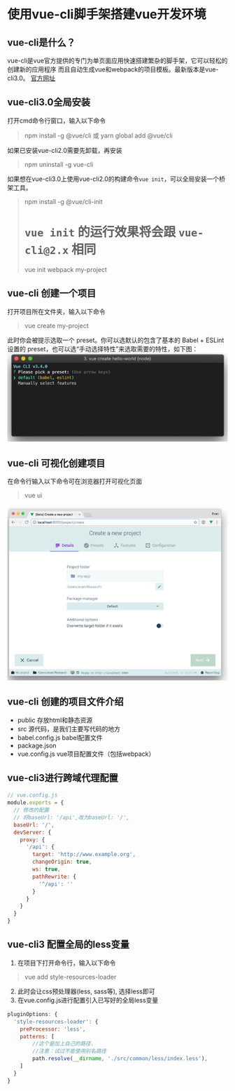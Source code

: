 # 使用vue-cli脚手架搭建vue开发环境

## vue-cli是什么？
vue-cli是vue官方提供的专门为单页面应用快速搭建繁杂的脚手架，它可以轻松的创建新的应用程序
而且自动生成vue和webpack的项目模板。最新版本是vue-cli3.0。
[官方网址](https://cli.vuejs.org/zh/guide/cli-service.html)

## vue-cli3.0全局安装  
打开cmd命令行窗口，输入以下命令   
> npm install -g @vue/cli 或 yarn global add @vue/cli   

如果已安装vue-cli2.0需要先卸载，再安装    
> npm uninstall -g vue-cli     

如果想在vue-cli3.0上使用vue-cli2.0的构建命令`vue init`，可以全局安装一个桥架工具。     
> npm install -g @vue/cli-init    
> # `vue init` 的运行效果将会跟 `vue-cli@2.x` 相同  
> vue init webpack my-project    

## vue-cli 创建一个项目
打开项目所在文件夹，输入以下命令   
> vue create my-project      

此时你会被提示选取一个 preset。你可以选默认的包含了基本的 Babel + ESLint 设置的 preset，也可以选“手动选择特性”来选取需要的特性，如下图：      
![vue-create](../images/vue_create.png)   

## vue-cli 可视化创建项目
在命令行输入以下命令可在浏览器打开可视化页面   
> vue ui    

![vue-create](../images/vue_ui.png)  

## vue-cli 创建的项目文件介绍 
- public 存放html和静态资源  
- src    源代码，是我们主要写代码的地方
- babel.config.js  babel配置文件
- package.json    
- vue.config.js  vue项目配置文件（包括webpack）  

## vue-cli3进行跨域代理配置

```javascript
// vue.config.js
module.exports = {
  // 修改的配置
  // 将baseUrl: '/api',改为baseUrl: '/',
  baseUrl: '/',
  devServer: {
    proxy: {
      '/api': {
        target: 'http://www.example.org',
        changeOrigin: true,
        ws: true,
        pathRewrite: {
          '^/api': ''
        }
      }
    }
  }
}
```

## vue-cli3 配置全局的less变量
1. 在项目下打开命令行，输入以下命令
> vue add style-resources-loader    
2. 此时会让css预处理器(less, sass等), 选择less即可
3. 在vue.config.js进行配置引入已写好的全局less变量

```javascript
pluginOptions: {
  'style-resources-loader': {
    preProcessor: 'less',
    patterns: [
        //这个是加上自己的路径，
        //注意：试过不能使用别名路径
        path.resolve(__dirname, './src/common/less/index.less'),
    ]
  }
}
```
